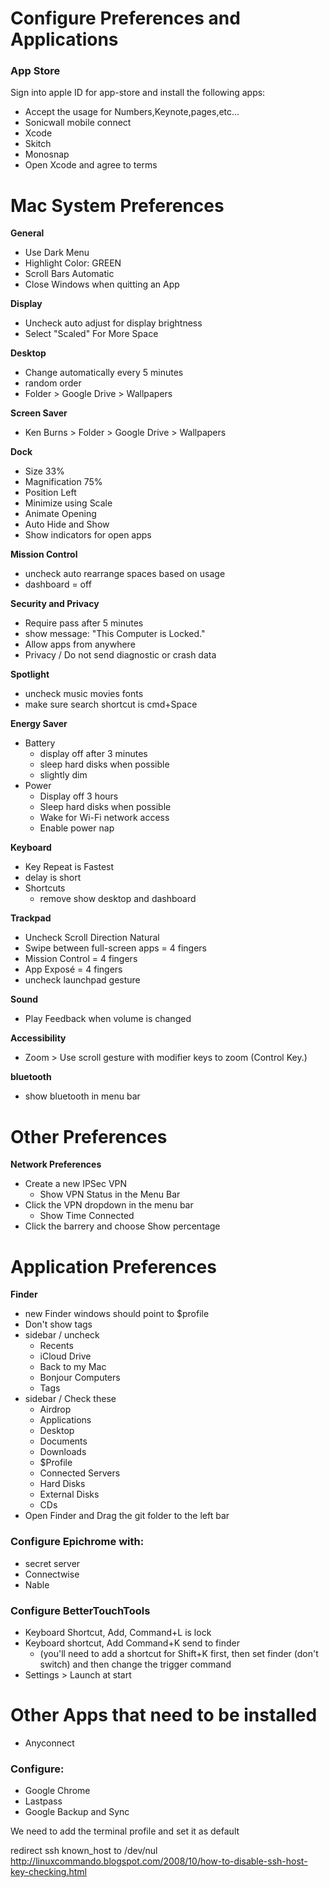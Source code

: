 # Configure Preferences and Applications

### App Store
Sign into apple ID for app-store and install the following apps:
- Accept the usage for Numbers,Keynote,pages,etc...
- Sonicwall mobile connect
- Xcode
- Skitch
- Monosnap
- Open Xcode and agree to terms



# Mac System Preferences
**General**
- Use Dark Menu
- Highlight Color: GREEN
- Scroll Bars Automatic
- Close Windows when quitting an App

**Display**
- Uncheck auto adjust for display brightness
- Select "Scaled" For More Space 

**Desktop**
- Change automatically every 5 minutes
- random order
- Folder > Google Drive > Wallpapers

**Screen Saver**
- Ken Burns > Folder > Google Drive > Wallpapers

**Dock**
- Size 33%
- Magnification 75%
- Position Left
- Minimize using Scale
- Animate Opening
- Auto Hide and Show
- Show indicators for open apps

**Mission Control**
- uncheck auto rearrange spaces based on usage
- dashboard = off

**Security and Privacy**
- Require pass after 5 minutes
- show message: "This Computer is Locked."
- Allow apps from anywhere
- Privacy / Do not send diagnostic or crash data

**Spotlight**
- uncheck music movies fonts
- make sure search shortcut is cmd+Space

**Energy Saver**
- Battery
    - display off after 3 minutes
    - sleep hard disks when possible
    - slightly dim
- Power
    - Display off 3 hours
    - Sleep hard disks when possible
    - Wake for Wi-Fi network access
    - Enable power nap

**Keyboard**
- Key Repeat is Fastest
- delay is short
- Shortcuts
    - remove show desktop and dashboard

**Trackpad**
- Uncheck Scroll Direction Natural
- Swipe between full-screen apps = 4 fingers
- Mission Control = 4 fingers
- App Exposé = 4 fingers
- uncheck launchpad gesture

**Sound**
- Play Feedback when volume is changed

**Accessibility**
- Zoom > Use scroll gesture with modifier keys to zoom (Control Key.)

**bluetooth**
- show bluetooth in menu bar

# Other Preferences

**Network Preferences**
- Create a new IPSec VPN
    - Show VPN Status in the Menu Bar
- Click the VPN dropdown in the menu bar
    - Show Time Connected
- Click the barrery and choose Show percentage

# Application Preferences

**Finder**
- new Finder windows should point to $profile
- Don't show tags
- sidebar / uncheck
    - Recents
    - iCloud Drive
    - Back to my Mac
    - Bonjour Computers
    - Tags
- sidebar / Check these
    - Airdrop
    - Applications
    - Desktop
    - Documents
    - Downloads
    - $Profile
    - Connected Servers
    - Hard Disks
    - External Disks
    - CDs
- Open Finder and Drag the git folder to the left bar

### Configure Epichrome with:
- secret server
- Connectwise
- Nable
 
### Configure BetterTouchTools
- Keyboard Shortcut, Add, Command+L is lock
- Keyboard shortcut, Add Command+K send to finder
    - (you'll need to add a shortcut for Shift+K first, then set finder (don't switch) and then change the trigger command
- Settings > Launch at start


# Other Apps that need to be installed

- Anyconnect



 

### Configure:
- Google Chrome
- Lastpass
- Google Backup and Sync
 





 

We need to add the terminal profile and set it as default

 

redirect ssh known_host to /dev/nul http://linuxcommando.blogspot.com/2008/10/how-to-disable-ssh-host-key-checking.html